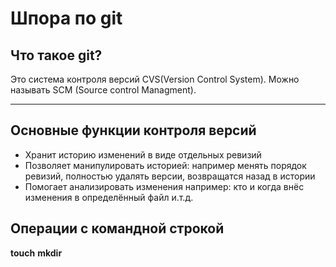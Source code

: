 # Шпора по git
## Что такое git?

Это система контроля версий CVS(Version Control System). Можно называть SCM (Source control Managment).

---

## Основные функции контроля версий

* Хранит историю изменений в виде отдельных ревизий
* Позволяет манипулировать историей: например менять порядок ревизий, полностью удалять версии, возвращатся назад в истории
* Помогает анализировать изменения например: кто и когда внёс изменения в определённый файл и.т.д.

## Операции с командной строкой

**touch**
**mkdir**